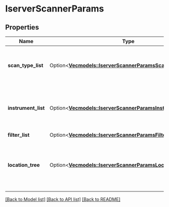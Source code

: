 # IserverScannerParams

## Properties

Name | Type | Description | Notes
------------ | ------------- | ------------- | -------------
**scan_type_list** | Option<[**Vec<models::IserverScannerParamsScanTypeListInner>**](iserverScannerParams_scan_type_list_inner.md)> | Contains all values used as the scanner “type” in the request. | [optional]
**instrument_list** | Option<[**Vec<models::IserverScannerParamsInstrumentListInner>**](iserverScannerParams_instrument_list_inner.md)> | Contains all values relevant to the scanner “instrument” request field. | [optional]
**filter_list** | Option<[**Vec<models::IserverScannerParamsFilterListInner>**](iserverScannerParams_filter_list_inner.md)> |  | [optional]
**location_tree** | Option<[**Vec<models::IserverScannerParamsLocationTreeInner>**](iserverScannerParams_location_tree_inner.md)> | Contains all values relevant to the location field of the market scanner request. | [optional]

[[Back to Model list]](../README.md#documentation-for-models) [[Back to API list]](../README.md#documentation-for-api-endpoints) [[Back to README]](../README.md)


